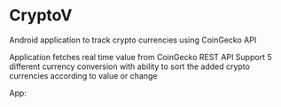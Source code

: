 # CryptoV
Android application to track crypto currencies using CoinGecko API

Application fetches real time value from CoinGecko REST API
Support 5 different currency conversion with ability to sort the added crypto currencies according to value or change


App:
